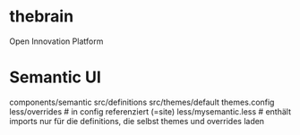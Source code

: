 # thebrain
Open Innovation Platform

# Semantic UI
components/semantic
  src/definitions
  src/themes/default
  themes.config
less/overrides # in config referenziert (=site)
less/mysemantic.less # enthält imports nur für die definitions, die selbst themes und overrides laden
